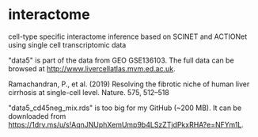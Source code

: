 # interactome
cell-type specific interactome inference based on SCINET and ACTIONet using single cell transcriptomic data

"data5" is part of the data from GEO GSE136103. The full data can be browsed at http://www.livercellatlas.mvm.ed.ac.uk.

Ramachandran, P., et al. (2019) Resolving the fibrotic niche of human liver cirrhosis at single-cell level. Nature. 575, 512–518

"data5_cd45neg_mix.rds" is too big for my GitHub (~200 MB). It can be downloaded from https://1drv.ms/u/s!AqnJNUphXemUmp9b4LSzZTjdPkxRHA?e=NFYm1L.